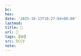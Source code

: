 ```yaml
---
bc:
hex:
date: '2025-10-13T10:27:04+08:00'
lastmod:
title: 􃪴
url: 􃪴
tags: [絀]
src: DCCV
note:
---
```

